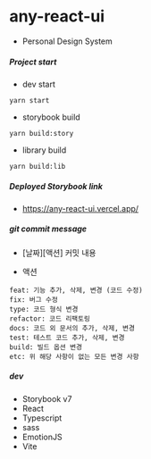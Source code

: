 # any-react-ui

- Personal Design System

##### Project start

- dev start

```
yarn start
```

- storybook build

```
yarn build:story
```

- library build

```
yarn build:lib
```

##### Deployed Storybook link

- https://any-react-ui.vercel.app/

##### git commit message

- [날짜][액션] 커밋 내용

- 액션

```
feat: 기능 추가, 삭제, 변경 (코드 수정)
fix: 버그 수정
type: 코드 형식 변경
refactor: 코드 리팩토링
docs: 코드 외 문서의 추가, 삭제, 변경
test: 테스트 코드 추가, 삭제, 변경
build: 빌드 옵션 변경
etc: 위 해당 사항이 없는 모든 변경 사항
```

##### dev

- Storybook v7
- React
- Typescript
- sass
- EmotionJS
- Vite
